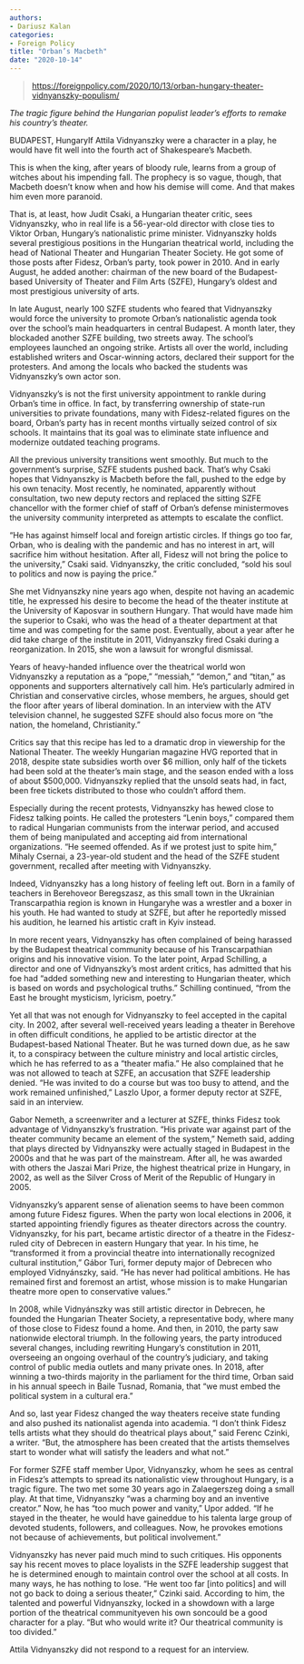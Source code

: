 ```yaml
---
authors:
- Dariusz Kalan
categories:
- Foreign Policy
title: "Orban’s Macbeth"
date: "2020-10-14"
---
```


> https://foreignpolicy.com/2020/10/13/orban-hungary-theater-vidnyanszky-populism/

*The tragic figure behind the Hungarian populist leader’s efforts to remake his country’s theater.*

BUDAPEST, HungaryIf Attila Vidnyanszky were a character in a play, he would have fit well into the fourth act of Shakespeare’s Macbeth.

This is when the king, after years of bloody rule, learns from a group of witches about his impending fall. The prophecy is so vague, though, that Macbeth doesn’t know when and how his demise will come. And that makes him even more paranoid.

That is, at least, how Judit Csaki, a Hungarian theater critic, sees Vidnyanszky, who in real life is a 56-year-old director with close ties to Viktor Orban, Hungary’s nationalistic prime minister. Vidnyanszky holds several prestigious positions in the Hungarian theatrical world, including the head of National Theater and Hungarian Theater Society. He got some of those posts after Fidesz, Orban’s party, took power in 2010. And in early August, he added another: chairman of the new board of the Budapest-based University of Theater and Film Arts (SZFE), Hungary’s oldest and most prestigious university of arts.

In late August, nearly 100 SZFE students who feared that Vidnyanszky would force the university to promote Orban’s nationalistic agenda took over the school’s main headquarters in central Budapest. A month later, they blockaded another SZFE building, two streets away. The school’s employees launched an ongoing strike. Artists all over the world, including established writers and Oscar-winning actors, declared their support for the protesters. And among the locals who backed the students was Vidnyanszky’s own actor son.

Vidnyanszky’s is not the first university appointment to rankle during Orban’s time in office. In fact, by transferring ownership of state-run universities to private foundations, many with Fidesz-related figures on the board, Orban’s party has in recent months virtually seized control of six schools. It maintains that its goal was to eliminate state influence and modernize outdated teaching programs.

All the previous university transitions went smoothly. But much to the government’s surprise, SZFE students pushed back. That’s why Csaki hopes that Vidnyanszky is Macbeth before the fall, pushed to the edge by his own tenacity. Most recently, he nominated, apparently without consultation, two new deputy rectors and replaced the sitting SZFE chancellor with the former chief of staff of Orban’s defense ministermoves the university community interpreted as attempts to escalate the conflict.

“He has against himself local and foreign artistic circles. If things go too far, Orban, who is dealing with the pandemic and has no interest in art, will sacrifice him without hesitation. After all, Fidesz will not bring the police to the university,” Csaki said. Vidnyanszky, the critic concluded, “sold his soul to politics and now is paying the price.”

She met Vidnyanszky nine years ago when, despite not having an academic title, he expressed his desire to become the head of the theater institute at the University of Kaposvar in southern Hungary. That would have made him the superior to Csaki, who was the head of a theater department at that time and was competing for the same post. Eventually, about a year after he did take charge of the institute in 2011, Vidnyanszky fired Csaki during a reorganization. In 2015, she won a lawsuit for wrongful dismissal.

Years of heavy-handed influence over the theatrical world won Vidnyanszky a reputation as a “pope,” “messiah,” “demon,” and “titan,” as opponents and supporters alternatively call him. He’s particularly admired in Christian and conservative circles, whose members, he argues, should get the floor after years of liberal domination. In an interview with the ATV television channel, he suggested SZFE should also focus more on “the nation, the homeland, Christianity.”

Critics say that this recipe has led to a dramatic drop in viewership for the National Theater. The weekly Hungarian magazine HVG reported that in 2018, despite state subsidies worth over $6 million, only half of the tickets had been sold at the theater’s main stage, and the season ended with a loss of about $500,000. Vidnyanszky replied that the unsold seats had, in fact, been free tickets distributed to those who couldn’t afford them.

Especially during the recent protests, Vidnyanszky has hewed close to Fidesz talking points. He called the protesters “Lenin boys,” compared them to radical Hungarian communists from the interwar period, and accused them of being manipulated and accepting aid from international organizations. “He seemed offended. As if we protest just to spite him,” Mihaly Csernai, a 23-year-old student and the head of the SZFE student government, recalled after meeting with Vidnyanszky.

Indeed, Vidnyanszky has a long history of feeling left out. Born in a family of teachers in Berehoveor Beregszasz, as this small town in the Ukrainian Transcarpathia region is known in Hungaryhe was a wrestler and a boxer in his youth. He had wanted to study at SZFE, but after he reportedly missed his audition, he learned his artistic craft in Kyiv instead.

In more recent years, Vidnyanszky has often complained of being harassed by the Budapest theatrical community because of his Transcarpathian origins and his innovative vision. To the later point, Arpad Schilling, a director and one of Vidnyanszky’s most ardent critics, has admitted that his foe had “added something new and interesting to Hungarian theater, which is based on words and psychological truths.” Schilling continued, “from the East he brought mysticism, lyricism, poetry.”

Yet all that was not enough for Vidnyanszky to feel accepted in the capital city. In 2002, after several well-received years leading a theater in Berehove in often difficult conditions, he applied to be artistic director at the Budapest-based National Theater. But he was turned down due, as he saw it, to a conspiracy between the culture ministry and local artistic circles, which he has referred to as a “theater mafia.” He also complained that he was not allowed to teach at SZFE, an accusation that SZFE leadership denied. “He was invited to do a course but was too busy to attend, and the work remained unfinished,” Laszlo Upor, a former deputy rector at SZFE, said in an interview.

Gabor Nemeth, a screenwriter and a lecturer at SZFE, thinks Fidesz took advantage of Vidnyanszky’s frustration. “His private war against part of the theater community became an element of the system,” Nemeth said, adding that plays directed by Vidnyanszky were actually staged in Budapest in the 2000s and that he was part of the mainstream. After all, he was awarded with others the Jaszai Mari Prize, the highest theatrical prize in Hungary, in 2002, as well as the Silver Cross of Merit of the Republic of Hungary in 2005.

Vidnyanszky’s apparent sense of alienation seems to have been common among future Fidesz figures. When the party won local elections in 2006, it started appointing friendly figures as theater directors across the country. Vidnyanszky, for his part, became artistic director of a theatre in the Fidesz-ruled city of Debrecen in eastern Hungary that year. In his time, he “transformed it from a provincial theatre into internationally recognized cultural institution,” Gábor Turi, former deputy major of Debrecen who employed Vidnyánszky, said. “He has never had political ambitions. He has remained first and foremost an artist, whose mission is to make Hungarian theatre more open to conservative values.”

In 2008, while Vidnyánszky was still artistic director in Debrecen,  he founded the Hungarian Theater Society, a representative body, where many of those close to Fidesz found a home. And then, in 2010, the party saw nationwide electoral triumph.  In the following years, the party introduced several changes, including rewriting Hungary’s constitution in 2011, overseeing an ongoing overhaul of the country’s judiciary, and taking control of public media outlets and many private ones. In 2018, after winning a two-thirds majority in the parliament for the third time, Orban said in his annual speech in Baile Tusnad, Romania, that “we must embed the political system in a cultural era.”

And so, last year Fidesz changed the way theaters receive state funding and also pushed its nationalist agenda into academia. “I don’t think Fidesz tells artists what they should do theatrical plays about,” said Ferenc Czinki, a writer. “But, the atmosphere has been created that the artists themselves start to wonder what will satisfy the leaders and what not.”

For former SZFE staff member Upor, Vidnyanszky, whom he sees as central in Fidesz’s attempts to spread its nationalistic view throughout Hungary, is a tragic figure. The two met some 30 years ago in Zalaegerszeg doing a small play. At that time, Vidnyanszky “was a charming boy and an inventive creator.” Now, he has “too much power and vanity,” Upor added. “If he stayed in the theater, he would have gaineddue to his talenta large group of devoted students, followers, and colleagues. Now, he provokes emotions not because of achievements, but political involvement.”

Vidnyanszky has never paid much mind to such critiques. His opponents say his recent moves to place loyalists in the SZFE leadership suggest that he is determined enough to maintain control over the school at all costs. In many ways, he has nothing to lose. “He went too far [into politics] and will not go back to doing a serious theater,” Czinki said. According to him, the talented and powerful Vidnyanszky, locked in a showdown with a large portion of the theatrical communityeven his own soncould be a good character for a play. “But who would write it? Our theatrical community is too divided.”

Attila Vidnyanszky did not respond to a request for an interview.

